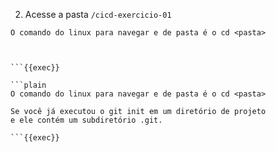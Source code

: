 2. Acesse a pasta `/cicd-exercicio-01`

```plain
O comando do linux para navegar e de pasta é o cd <pasta>



```{{exec}}

```plain
O comando do linux para navegar e de pasta é o cd <pasta>

Se você já executou o git init em um diretório de projeto 
e ele contém um subdiretório .git. 

```{{exec}}